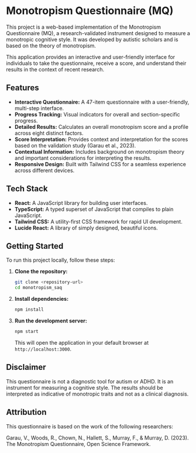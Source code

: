 # Monotropism Questionnaire (MQ)

This project is a web-based implementation of the Monotropism Questionnaire (MQ), a research-validated instrument designed to measure a monotropic cognitive style. It was developed by autistic scholars and is based on the theory of monotropism.

This application provides an interactive and user-friendly interface for individuals to take the questionnaire, receive a score, and understand their results in the context of recent research.

## Features

- **Interactive Questionnaire:** A 47-item questionnaire with a user-friendly, multi-step interface.
- **Progress Tracking:** Visual indicators for overall and section-specific progress.
- **Detailed Results:** Calculates an overall monotropism score and a profile across eight distinct factors.
- **Score Interpretation:** Provides context and interpretation for the scores based on the validation study (Garau et al., 2023).
- **Contextual Information:** Includes background on monotropism theory and important considerations for interpreting the results.
- **Responsive Design:** Built with Tailwind CSS for a seamless experience across different devices.

## Tech Stack

- **React:** A JavaScript library for building user interfaces.
- **TypeScript:** A typed superset of JavaScript that compiles to plain JavaScript.
- **Tailwind CSS:** A utility-first CSS framework for rapid UI development.
- **Lucide React:** A library of simply designed, beautiful icons.

## Getting Started

To run this project locally, follow these steps:

1.  **Clone the repository:**
    ```bash
    git clone <repository-url>
    cd monotropism_saq
    ```

2.  **Install dependencies:**
    ```bash
    npm install
    ```

3.  **Run the development server:**
    ```bash
    npm start
    ```
    This will open the application in your default browser at `http://localhost:3000`.

## Disclaimer

This questionnaire is not a diagnostic tool for autism or ADHD. It is an instrument for measuring a cognitive style. The results should be interpreted as indicative of monotropic traits and not as a clinical diagnosis.

## Attribution

This questionnaire is based on the work of the following researchers:

Garau, V., Woods, R., Chown, N., Hallett, S., Murray, F., & Murray, D. (2023). The Monotropism Questionnaire, Open Science Framework.
